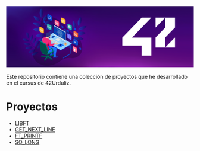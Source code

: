 
<img width="1215" alt="Screen_Shot" src="https://github.com/Jcamil097/42course/blob/main/header_002_.png">

<p>
Este repositorio contiene una colección de proyectos que he desarrollado en el cursus de 42Urduliz.
</p>

<h1>Proyectos</h1>

<ul>
  <li><a href="https://github.com/Jcamil097/42course/tree/main/libft">LIBFT</a></li>
  <li><a href="https://github.com/Jcamil097/42course/tree/main/get_next_line"> GET_NEXT_LINE</a></li>
  <li><a href="https://github.com/Jcamil097/42course/tree/main/ft_printf">FT_PRINTF</a></li>
  <li><a href="https://github.com/Jcamil097/42course/tree/main/soLong">SO_LONG</a></li>
</ul>

